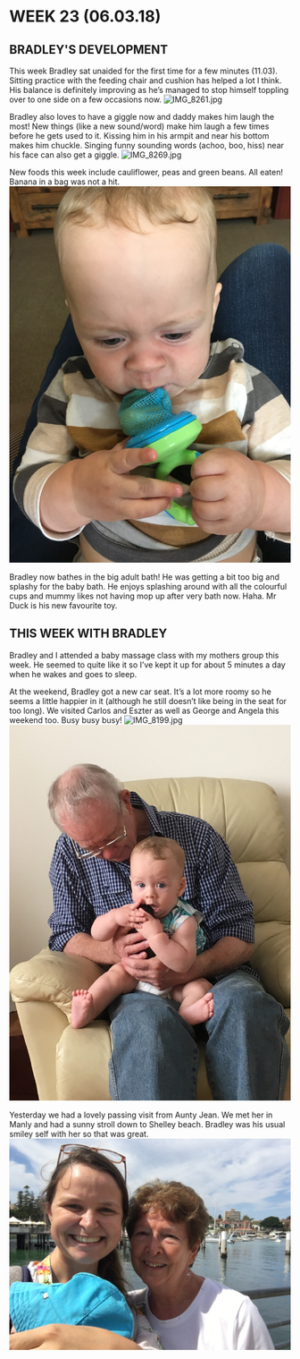 # WEEK 23 (06.03.18)

## BRADLEY'S DEVELOPMENT
This week Bradley sat unaided for the first time for a few minutes (11.03). Sitting practice with the feeding chair and cushion has helped a lot I think. His balance is definitely improving as he’s managed to stop himself toppling over to one side on a few occasions now.
![IMG_8261.jpg](IMG_8261.jpg "IMG_8261.jpg")

Bradley also loves to have a giggle now and daddy makes him laugh the most! New things (like a new sound/word) make him laugh a few times before he gets used to it. Kissing him in his armpit and near his bottom makes him chuckle. Singing funny sounding words (achoo, boo, hiss) near his face can also get a giggle.
![IMG_8269.jpg](IMG_8269.jpg "IMG_8269.jpg")

New foods this week include cauliflower, peas and green beans. All eaten! Banana in a bag was not a hit.
![IMG_8156.jpg](IMG_8156.jpg "IMG_8156.jpg")

Bradley now bathes in the big adult bath! He was getting a bit too big and splashy for the baby bath. He enjoys splashing around with all the colourful cups and mummy likes not having mop up after very bath now. Haha. Mr Duck is his new favourite toy. 

## THIS WEEK WITH BRADLEY
Bradley and I attended a baby massage class with my mothers group this week. He seemed to quite like it so I’ve kept it up for about 5 minutes a day when he wakes and goes to sleep. 

At the weekend, Bradley got a new car seat. It’s a lot more roomy so he seems a little happier in it (although he still doesn’t like being in the seat for too long). We visited Carlos and Eszter as well as George and Angela this weekend too. Busy busy busy! 
![IMG_8199.jpg](IMG_8199.jpg "IMG_8199.jpg")
![IMG_8208.jpg](IMG_8208.jpg "IMG_8208.jpg")

Yesterday we had a lovely passing visit from Aunty Jean. We met her in Manly and had a sunny stroll down to Shelley beach. Bradley was his usual smiley self with her so that was great. 
![IMG_82830.jpg](IMG_82830.jpg "IMG_82830.jpg")
